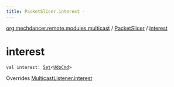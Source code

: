 ```yaml
---
title: PacketSlicer.interest - 
---
```


[org.mechdancer.remote.modules.multicast](../index.html) / [PacketSlicer](index.html) / [interest](./interest.html)

# interest

`val interest: `[`Set`](https://kotlinlang.org/api/latest/jvm/stdlib/kotlin.collections/-set/index.html)`<`[`UdpCmd`](../../org.mechdancer.remote.resources/-udp-cmd/index.html)`>`

Overrides [MulticastListener.interest](../-multicast-listener/interest.html)

